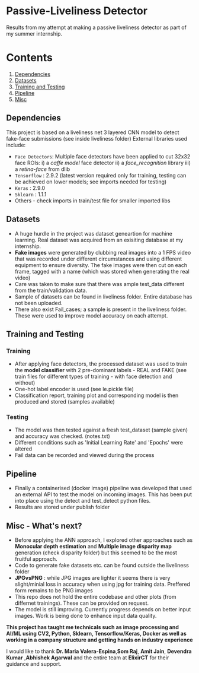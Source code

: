 # Passive-Liveliness Detector
Results from my attempt at making a passive liveliness detector as part of my summer internship.

# Contents
1. [Dependencies](#Dependencies)
2. [Datasets](#Datasets)
3. [Training and Testing](#TrainingAndTesting)
4. [Pipeline](#Pipeline)
5. [Misc](#MISC)

## Dependencies 
This project is based on a liveliness net 3 layered CNN model to detect fake-face submissions (see inside liveliness folder)
External libraries used include:
- `Face Detectors`: Multiple face detectors have been applied to cut 32x32 face ROIs:
                    i)   a *caffe model* face detector
                    ii)  a *face_recognition* library
                    iii) a *retina-face* from dlib 
- `Tensorflow`    : 2.9.2 (latest version required only for training, testing can be achieved on lower models; see imports needed for testing)
- `Keras`         : 2.9.0
- `Sklearn`       : 1.1.1
- Others - check imports in train/test file for smaller imported libs

## Datasets
- A huge hurdle in the project was dataset geneartion for machine learning. Real dataset was acquired from an exisiting database at my internship. 
- **Fake images** were generated by clubbing real images into a 1 FPS video that was recorded under different circumstances and using different equipment to ensure diversity. The fake images were then cut on each frame, tagged with a name (which was stored when generating the real video)
- Care was taken to make sure that there was ample test_data different from the train/validation data. 
- Sample of datasets can be found in liveliness folder. Entire database has not been uploaded.
- There also exist Fail_cases; a sample is present in the liveliness folder. These were used to improve model accuracy on each attempt.

## Training and Testing

### Training
- After applying face detectors, the processed dataset was used to train the **model classifier** with 2 pre-dominant labels - REAL and FAKE (see train files for different types of training - with face detection and without)
- One-hot label encoder is used (see le.pickle file)
- Classification report, training plot and corresponding model is then produced and stored (samples available)

### Testing
- The model was then tested against a fresh test_dataset (sample given) and accuracy
was checked. (notes.txt)
- Different conditions such as 'Initial Learning Rate' and 'Epochs' were altered
- Fail data can be recorded and viewed during the process

## Pipeline
- Finally a containerised (docker image) pipeline was developed that used an external API to test the model on incoming images. This has been put into place using the detect and test_detect python files. 
- Results are stored under publish folder

## Misc - What's next?
- Before applying the ANN approach, I explored other approaches such as **Monocular depth estimation** and **Multiple image disparity map** generation (check disparity folder) but this seemed to be the most fruitful approach. 
- Code to generate fake datasets etc. can be found outside the liveliness folder
- **JPGvsPNG** : while JPG images are lighter it seems there is very slight/minial loss in accuracy when using jpg for training data. Preffered form remains to be PNG images
- This repo does not hold the entire codebase and other plots (from differnet trainings). These can be provided on request. 
- The model is still improving. Currently progress depends on better input images. Work is being done to enhance input data quality. 

__This project has taught me technicals such as image processing and AI/ML using CV2, Python, Sklearn, Tensorflow/Keras, Docker as well as working in a company structure and getting hands on industry experience__

I would like to thank __Dr. Maria Valera-Espina__,__Som Raj__, __Amit Jain__, __Devendra Kumar__ ,__Abhishek Agarwal__ and the entire team at __ElixirCT__ for their guidance and support.
